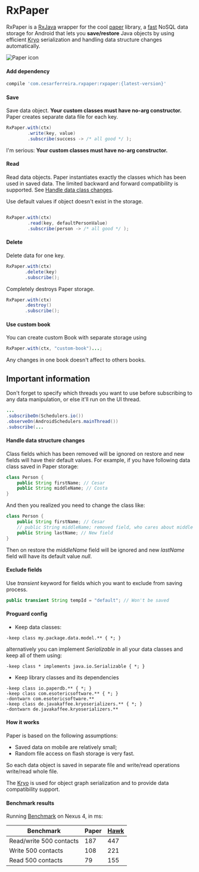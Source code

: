 # RxPaper

RxPaper is a [RxJava](https://github.com/ReactiveX/RxJava) wrapper for the cool [paper](https://github.com/pilgr/Paper) library, a [fast](#benchmark-results) NoSQL data storage for Android that lets you **save/restore** Java objects by using efficient [Kryo](https://github.com/EsotericSoftware/kryo) serialization and handling data structure changes automatically.

![Paper icon](https://raw.githubusercontent.com/pilgr/Paper/master/paper_icon.png)

#### Add dependency
```groovy
compile 'com.cesarferreira.rxpaper:rxpaper:{latest-version}'
```


#### Save
Save data object. **Your custom classes must have no-arg constructor.**
Paper creates separate data file for each key.

```java
RxPaper.with(ctx)
        .write(key, value)
        .subscribe(success -> /* all good */ );

```
I'm serious: **Your custom classes must have no-arg constructor.**

#### Read
Read data objects. Paper instantiates exactly the classes which has been used in saved data. The limited backward and forward compatibility is supported. See [Handle data class changes](#handle-data-structure-changes).

Use default values if object doesn't exist in the storage.

```java

RxPaper.with(ctx)
        .read(key, defaultPersonValue)
        .subscribe(person -> /* all good */ );

```


#### Delete
Delete data for one key.

```java
RxPaper.with(ctx)
       .delete(key)
       .subscribe();
```

Completely destroys Paper storage.

```java
RxPaper.with(ctx)
       .destroy()
       .subscribe();
```

#### Use custom book
You can create custom Book with separate storage using

```java
RxPaper.with(ctx, "custom-book")...;
```

Any changes in one book doesn't affect to others books.


## Important information

Don't forget to specify which threads you want to use before subscribing to any data manipulation, or else it'll run on the UI thread.

```java
...
.subscribeOn(Schedulers.io())
.observeOn(AndroidSchedulers.mainThread())
.subscribe(...
 ```


#### Handle data structure changes
Class fields which has been removed will be ignored on restore and new fields will have their default values. For example, if you have following data class saved in Paper storage:

```java
class Person {
    public String firstName; // Cesar
    public String middleName; // Costa
}
```

And then you realized you need to change the class like:

```java
class Person {
    public String firstName; // Cesar
    // public String middleName; removed field, who cares about middle names
    public String lastName; // New field
}
```

Then on restore the _middleName_ field will be ignored and new _lastName_ field will have its default value _null_.

#### Exclude fields
Use _transient_ keyword for fields which you want to exclude from saving process.

```java
public transient String tempId = "default"; // Won't be saved
```
#### Proguard config
* Keep data classes:

```
-keep class my.package.data.model.** { *; }
```

alternatively you can implement _Serializable_ in all your data classes and keep all of them using:

```
-keep class * implements java.io.Serializable { *; }
```

* Keep library classes and its dependencies

```
-keep class io.paperdb.** { *; }
-keep class com.esotericsoftware.** { *; }
-dontwarn com.esotericsoftware.**
-keep class de.javakaffee.kryoserializers.** { *; }
-dontwarn de.javakaffee.kryoserializers.**
```

#### How it works
Paper is based on the following assumptions:
- Saved data on mobile are relatively small;
- Random file access on flash storage is very fast.

So each data object is saved in separate file and write/read operations write/read whole file.

The [Kryo](https://github.com/EsotericSoftware/kryo) is used for object graph serialization and to provide data compatibility support.

#### Benchmark results
Running [Benchmark](https://github.com/pilgr/Paper/blob/master/paperdb/src/androidTest/java/io/paperdb/benchmark/Benchmark.java) on Nexus 4, in ms:

| Benchmark                 | Paper    | [Hawk](https://github.com/orhanobut/hawk)
|---------------------------|----------|----------
| Read/write 500 contacts   | 187      | 447                |
| Write 500 contacts        | 108      | 221               |
| Read 500 contacts         | 79       | 155                |
